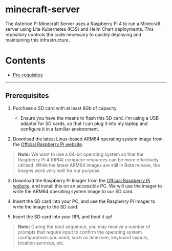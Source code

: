 # minecraft-server
The Asterion Pi Minecraft Server uses a Raspberry Pi 4 to run a Minecraft server using Lite Kubernetes (K3S) and Helm Chart deployments. This repository controls the code necessary to quickly deploying and maintaining this infrastructure.

# Contents
- [Pre-requisites](#prereqs)

<hr>

## Prerequisites <a name='prereqs'></a>

1. Purchase a SD card with at least 8Gb of capacity. 

    - Ensure you have the means to flash this SD card. I'm using a USB adaptor for SD cards, so that I can plug it into my laptop and configure it in a familiar environment.

2. Download the latest Linux-based ARM64 operating system image from the [Official Raspberry Pi website](https://downloads.raspberrypi.org/raspios_arm64/images/raspios_arm64-2021-11-08/).

>**Note:** We want to use a 64-bit operating system so that the Raspberry Pi 4 (RPI4) computer resources can be more effectively utilized. While the latest ARM64 images are still in Beta release, the images work very well for our purpose. 

3. Download the Raspberry Pi Imager from the [Official Raspberry Pi website](https://www.raspberrypi.com/software/), and install this on an accessible PC. We will use the imager to write the ARM64 operating system image to our SD card.

4. Insert the SD card into your PC, and use the Raspberry Pi Imager to write the image to the SD card.

5. Insert the SD card into your RPI, and boot it up!

>**Note:** During the boot sequence, you may receive a number of prompts that require input to confirm the operating system configurations you want, such as timezone, keyboard layouts, location services, etc.

